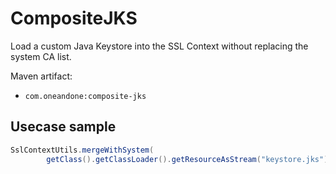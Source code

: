 # CompositeJKS

Load a custom Java Keystore into the SSL Context without replacing the system CA list.

Maven artifact:
* `com.oneandone:composite-jks`


## Usecase sample

```java
SslContextUtils.mergeWithSystem(
        getClass().getClassLoader().getResourceAsStream("keystore.jks"));
```
